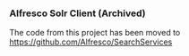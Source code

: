 ### Alfresco Solr Client (Archived)
The code from this project has been moved to https://github.com/Alfresco/SearchServices

